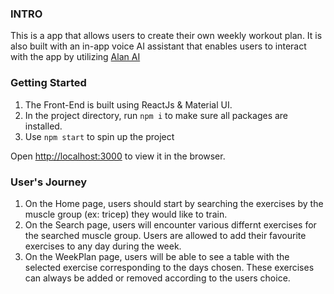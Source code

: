### INTRO

This is a app that allows users to create their own weekly workout plan.
It is also built with an in-app voice AI assistant that enables users to interact with the app by utilizing [Alan AI](https://alan.app/)

### Getting Started

1. The Front-End is built using ReactJs & Material UI.
2. In the project directory, run `npm i` to make sure all packages are installed.
3. Use `npm start` to spin up the project

Open [http://localhost:3000](http://localhost:3000) to view it in the browser.

### User's Journey

1. On the Home page, users should start by searching the exercises by the muscle group (ex: tricep) they would like to train.
2. On the Search page, users will encounter various differnt exercises for the searched muscle group. Users are allowed to add their favourite exercises to any day during the week.
3. On the WeekPlan page, users will be able to see a table with the selected exercise corresponding to the days chosen. These exercises can always be added or removed according to the users choice.

